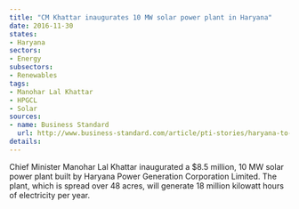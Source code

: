 ```yaml
---
title: "CM Khattar inaugurates 10 MW solar power plant in Haryana"
date: 2016-11-30
states:
- Haryana
sectors:
- Energy
subsectors:
- Renewables
tags:
- Manohar Lal Khattar
- HPGCL
- Solar
sources:
- name: Business Standard
  url: http://www.business-standard.com/article/pti-stories/haryana-to-set-up-133-mw-solar-plants-116112501112_1.html
details:
---
```


Chief Minister Manohar Lal Khattar inaugurated a $8.5 million, 10 MW solar power plant built by Haryana Power Generation Corporation Limited. The plant, which is spread over 48 acres, will generate 18 million kilowatt hours of electricity per year.
